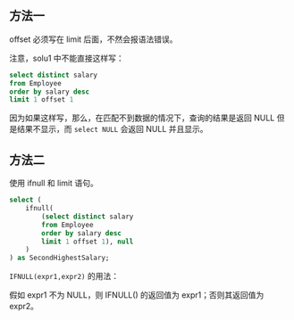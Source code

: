 ## 方法一

offset 必须写在 limit 后面，不然会报语法错误。

注意，solu1 中不能直接这样写：

```sql
select distinct salary
from Employee
order by salary desc
limit 1 offset 1
```

因为如果这样写，那么，在匹配不到数据的情况下，查询的结果是返回 NULL 但是结果不显示，而 `select NULL` 会返回 NULL 并且显示。

## 方法二

使用 ifnull 和 limit 语句。

```sql
select (
    ifnull(
        (select distinct salary
        from Employee
        order by salary desc
        limit 1 offset 1), null
    )
) as SecondHighestSalary;
```

`IFNULL(expr1,expr2)` 的用法：

假如 expr1 不为 NULL，则 IFNULL() 的返回值为 expr1；否则其返回值为 expr2。